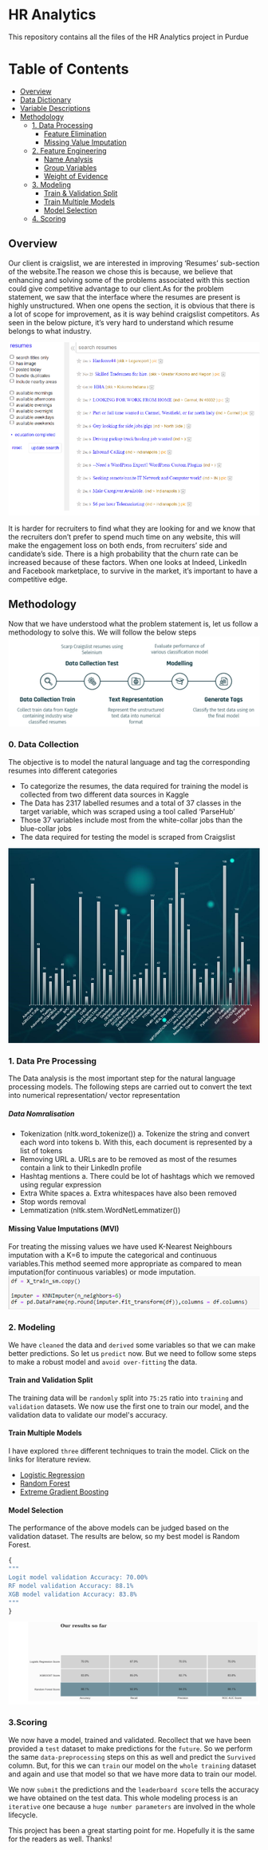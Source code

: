 # HR Analytics 

This repository contains all the files of the HR Analytics project in Purdue


# Table of Contents
- [Overview](#overview)
- [Data Dictionary](#data-dictionary)
- [Variable Descriptions](#variable-descriptions)
- [Methodology](#methodology)
  - [1. Data Processing](#1-data-pre-processing)
    - [Feature Elimination](#feature-elimination)
    - [Missing Value Imputation](#missing-value-imputations-mvi)
  - [2. Feature Engineering](#2-feature-engineering)
    - [Name Analysis](#name-analysis)
    - [Group Variables](#group-categories)
    - [Weight of Evidence](#weight-of-evidence)
  - [3. Modeling](#3-modeling)
    - [Train & Validation Split](#train-and-validation-split)
    - [Train Multiple Models](#train-multiple-models)
    - [Model Selection](#model-selection)
  - [4. Scoring](#4scoring)
  
## Overview
Our client is craigslist, we are interested in improving ‘Resumes’ sub-section of the website.The reason we chose this is because, we believe that enhancing and solving some of the problems associated with this section could give competitive advantage to our client.As for the problem statement, we saw that the interface where the resumes are present is highly unstructured. When one opens the section, it is obvious that there is a lot of scope for improvement, as it is way behind craigslist competitors. As seen in the below picture, it’s very hard to understand which resume belongs to what industry.


![Data Dictionary](Images/Unstructured_resume.PNG)

It is harder for recruiters to find what they are looking for and we know that the recruiters don’t prefer to spend much time on any website, this will make the engagement loss on both ends, from recruiters’ side and candidate’s side. There is a high probability that the churn rate can be increased because of these factors.
When one looks at Indeed, LinkedIn and Facebook marketplace, to survive in the market, it’s important to have a competitive edge.



## Methodology
Now that we have understood what the problem statement is, let us follow a methodology to solve this. We will follow the below steps
![Data Dictionary](Images/Methodology.PNG)


### 0. Data Collection
The objective is to model the natural language and tag the corresponding resumes into different categories
- To categorize the resumes, the data required for training the model is collected from two different data sources in Kaggle
- The Data has 2317 labelled resumes and a total of 37 classes in the target variable, which was scraped using a tool called ‘ParseHub’
- Those 37 variables include most from the white-collar jobs than the blue-collar jobs
- The data required for testing the model is scraped from Craigslist

![Data Dictionary](Images/Job_categories.PNG)

### 1. Data Pre Processing
The Data analysis is the most important step for the natural language processing models. The following steps are carried out to convert the text into numerical representation/ vector representation
##### Data Nomralisation
- Tokenization (nltk.word_tokenize())
a. Tokenize the string and convert each word into tokens
b. With this, each document is represented by a list of tokens
- Removing URL
a. URLs are to be removed as most of the resumes contain a link to their LinkedIn profile
- Hashtag mentions
a. There could be lot of hashtags which we removed using regular expression
- Extra White spaces
a. Extra whitespaces have also been removed
- Stop words removal
- Lemmatization  (nltk.stem.WordNetLemmatizer())


#### Missing Value Imputations (MVI)
For treating the missing values we have used K-Nearest Neighbours imputation with a K=6 to impute the categorical and continuous variables.This method seemed more appropriate as compared to mean imputation(for continuous variables) or mode imputation.
![Age](Images/KNN.PNG)



### 2. Modeling
We have `cleaned` the data and `derived` some variables so that we can make better predictions. So let us `predict` now. But we need to follow some steps to make a robust model and `avoid over-fitting` the data.

#### Train and Validation Split
The training data will be `randomly` split into `75:25` ratio into `training` and `validation` datasets. We now use the first one to train our model, and the validation data to validate our model's accuracy.
#### Train Multiple Models
I have explored `three` different techniques to train the model. Click on the links for literature review.
- [Logistic Regression](https://www.analyticsvidhya.com/blog/2021/03/logistic-regression/)
- [Random Forest](https://www.analyticsvidhya.com/blog/2021/03/introduction-to-random-forest-and-its-hyper-parameters/)
- [Extreme Gradient Boosting](https://www.analyticsvidhya.com/blog/2017/06/which-algorithm-takes-the-crown-light-gbm-vs-xgboost/)
#### Model Selection
The performance of the above models can be judged based on the validation dataset. The results are below, so my best model is Random Forest.
```python
{
"""
Logit model validation Accuracy: 70.00%
RF model validation Accuracy: 88.1%
XGB model validation Accuracy: 83.8%  
""" 
}
```

![Age](Images/Results.PNG)
### 3.Scoring
We now have a model, trained and validated. Recollect that we have been provided a `test` dataset to make predictions for the `future`. So we perform the same `data-preprocessing` steps on this as well and predict the `Survived` column. But, for this we can `train` our model on the `whole training` dataset and again and use that model so that we have more data to train our model.

We now `submit` the predictions and the `leaderboard score` tells the accuracy we have obtained on the test data. This whole modeling process is an `iterative` one because a `huge number parameters` are involved in the whole lifecycle.

This project has been a great starting point for me. Hopefully it is the same for the readers as well. Thanks!





